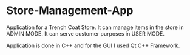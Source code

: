 # Store-Management-App
Application for a Trench Coat Store.
It can manage items in the store in ADMIN MODE.
It can serve customer purposes in USER MODE.

Application is done in C++ and for the GUI I used Qt C++ Framework.
